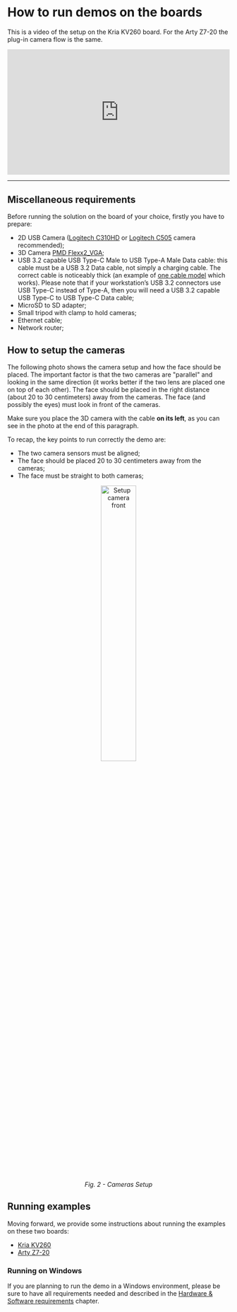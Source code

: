 # How to run demos on the boards

This is a video of the setup on the Kria KV260 board. For the Arty Z7-20 the plug-in camera flow is the same.
<div style="position: relative; width: 100%; height: 0; padding-bottom: 56.25%;">
        <iframe src="https://www.youtube.com/embed/0KkTUA2-3sY"
        frameborder="0" allow="accelerometer; autoplay; clipboard-write; encrypted-media; gyroscope; picture-in-picture; web-share" allowfullscreen style="position: absolute; top: 0; left: 0; width: 100%; height: 100%;"></iframe>
</div>

---  

## Miscellaneous requirements

Before running the solution on the board of your choice, firstly you have to prepare:

 - 2D USB Camera ([Logitech C310HD](https://www.logitech.com/en-us/products/webcams/c310-hd-webcam.960-001065.html) or [Logitech C505](https://www.logitech.com/en-us/products/webcams/c505-hd-webcam.960-001364.html) camera recommended);
 - 3D Camera [PMD Flexx2_VGA](https://3d.pmdtec.com/en/3d-cameras/flexx2/?utm_term=&utm_campaign=3D+Development+Kit&utm_source=adwords&utm_medium=ppc&hsa_acc=3421193929&hsa_cam=17997773983&hsa_grp=153752102618&hsa_ad=670962829811&hsa_src=g&hsa_tgt=dsa-1749788904683&hsa_kw=&hsa_mt=&hsa_net=adwords&hsa_ver=3&gad=1&gclid=Cj0KCQjwl8anBhCFARIsAKbbpyTCLc-K7re7bpdU53uRYWhz26cwuz4m5MfhWMY36dupc_xLTKSRopQaAkexEALw_wcB);
 - USB 3.2 capable USB Type-C Male to USB Type-A Male Data cable: this cable must be a USB 3.2 Data cable, not simply a charging cable. The correct cable is noticeably thick (an example of [one cable model](https://www.amazon.com/dp/B09QKHPT35) which works). Please note that if your workstation’s USB 3.2 connectors use USB Type-C instead of Type-A, then you will need a USB 3.2 capable USB Type-C to USB Type-C Data cable;
 - MicroSD to SD adapter;
 - Small tripod with clamp to hold cameras;
 - Ethernet cable;
 - Network router;

## How to setup the cameras

The following photo shows the camera setup and how the face should be placed. The important factor is that the two cameras are "parallel" and looking in the same direction (it works better if the two lens are placed one on top of each other). The face should be placed in the right distance (about 20 to 30 centimeters) away from the cameras. The face (and possibly the eyes) must look in front of the cameras.

Make sure you place the 3D camera with the cable **on its left**, as you can see in the photo at the end of this paragraph.

To recap, the key points to run correctly the demo are:

 - The two camera sensors must be aligned;
 - The face should be placed 20 to 30 centimeters away from the cameras;
 - The face must be straight to both cameras;


<div style="width: 100%; text-align: center">  
   <img src="../../images/camera1-c505.jpg" style="display: block; margin-left: auto; margin-right: auto; width: 40%;" alt="Setup camera front">  
   <p style="text-align: center; font-style: italic">Fig. 2 - Cameras Setup</p>  
</div>  

## Running examples

Moving forward, we provide some instructions about running the examples on these two boards:

 - [Kria KV260](running-on-kria-kv260.md)
 - [Arty Z7-20](running-on-arty-z7.md)

### Running on Windows

 If you are planning to run the demo in a Windows environment, please be sure to have all requirements needed and described in the [Hardware & Software requirements](../hw-sw-requirements.md#windows-requirements) chapter.
